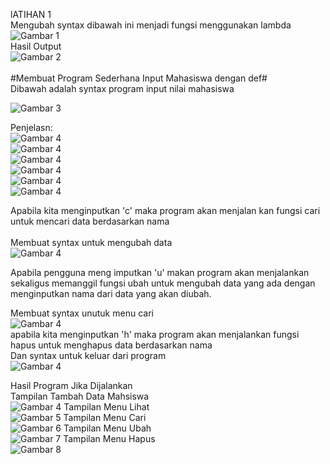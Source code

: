 

lATIHAN 1<br>
Mengubah syntax dibawah ini menjadi fungsi menggunakan lambda<br>
![Gambar 1](/def/lat1.png)<br>
Hasil Output<br>
![Gambar 2](/def/lat1.2.png)<br>
<br>
#Membuat Program Sederhana Input Mahasiswa dengan def#
<br>
Dibawah adalah syntax program input nilai mahasiswa<br>

![Gambar 3](/def/code.png)
<br>

Penjelasn:<br>
![Gambar 4](/def/list.png)<br>
![Gambar 4](/def/head.png)<br>
![Gambar 4](/def/menu.png)<br>
![Gambar 4](/def/menu_tambah.png)<br>
![Gambar 4](/def/menu_lihat.png)<br>
![Gambar 4](/def/menu_cari.png)<br>

Apabila kita menginputkan 'c' maka program akan menjalan kan fungsi cari untuk mencari data berdasarkan nama<br>
<br>
Membuat syntax untuk mengubah data <br>
![Gambar 4](/def/menu_ubah.png)<br>

Apabila pengguna meng imputkan 'u' makan program akan menjalankan sekaligus memanggil fungsi ubah untuk mengubah data yang ada dengan menginputkan nama dari data yang akan diubah.
<br>

Membuat syntax unutuk menu cari<br>
![Gambar 4](/def/menu_hapus.png)<br>
apabila kita menginputkan 'h' maka program akan menjalankan fungsi hapus untuk menghapus data berdasarkan nama<br>
Dan syntax untuk keluar dari program<br>
![Gambar 4](/def/menu_keluar.png)<br>

Hasil Program Jika Dijalankan<br>
Tampilan Tambah Data Mahsiswa<br>
![Gambar 4](/def/tambah.png)
Tampilan Menu Lihat<br>
![Gambar 5](/def/lihat.png)
Tampilan Menu Cari<br>
![Gambar 6](/def/cari.png)
Tampilan Menu Ubah<br>
![Gambar 7](/def/ubah.png)
Tampilan Menu Hapus<br>
![Gambar 8](/def/hapus.png)




